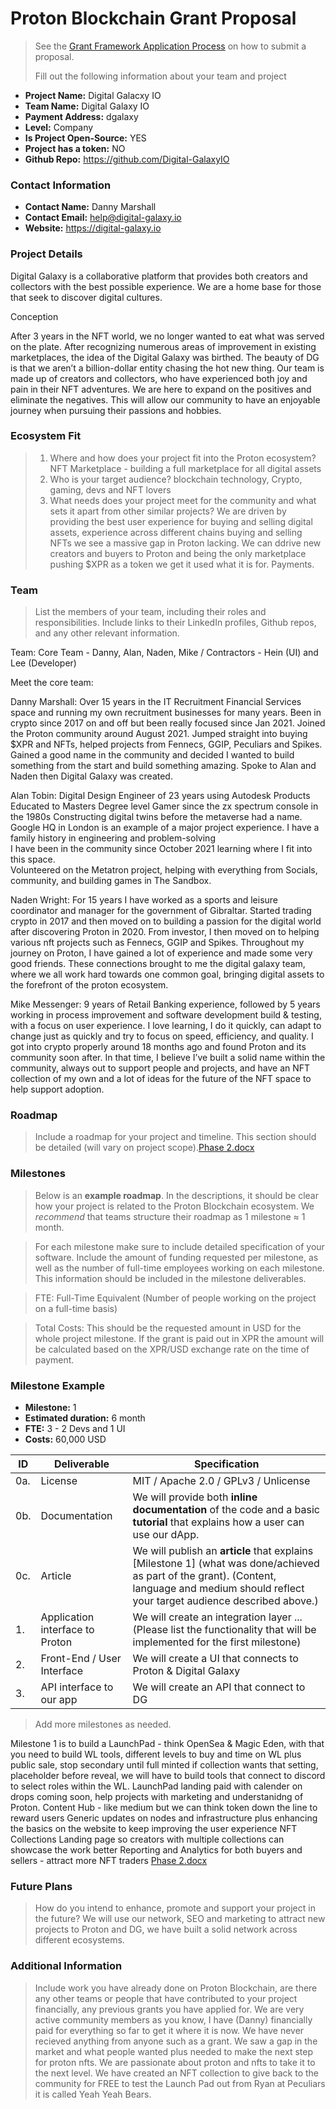 # Proton Blockchain Grant Proposal

> See the [Grant Framework Application Process](https://github.com/ProtonProtocol/grant-framework#application-process) on how to submit a proposal.
>
> Fill out the following information about your team and project

- **Project Name:** Digital Galacxy IO
- **Team Name:** Digital Galaxy IO
- **Payment Address:** dgalaxy
- **Level:** Company
- **Is Project Open-Source:** YES
- **Project has a token:** NO
- **Github Repo:** https://github.com/Digital-GalaxyIO

### Contact Information

- **Contact Name:** Danny Marshall
- **Contact Email:** help@digital-galaxy.io
- **Website:** https://digital-galaxy.io

### Project Details

Digital Galaxy is a collaborative platform that provides both creators and collectors with the best possible experience. We are a home base for those that seek to discover digital cultures.

Conception

After 3 years in the NFT world, we no longer wanted to eat what was served on the plate. After recognizing numerous areas of improvement in existing marketplaces, the idea of the Digital Galaxy was birthed. The beauty of DG is that we aren’t a billion-dollar entity chasing the hot new thing. Our team is made up of creators and collectors, who have experienced both joy and pain in their NFT adventures. We are here to expand on the positives and eliminate the negatives. This will allow our community to have an enjoyable journey when pursuing their passions and hobbies.

### Ecosystem Fit

> 1. Where and how does your project fit into the Proton ecosystem? NFT Marketplace - building a full marketplace for all digital assets
> 2. Who is your target audience? blockchain technology, Crypto, gaming, devs and NFT lovers
> 3. What needs does your project meet for the community and what sets it apart from other similar projects? We are driven by providing the best user experience for buying and selling digital assets, experience across different chains buying and selling NFTs we see a massive gap in Proton lacking.   We can ddrive new creators and buyers to Proton and being the only marketplace pushing $XPR as a token we get it used what it is for. Payments.

### Team

> List the members of your team, including their roles and responsibilities. Include links to their LinkedIn profiles, Github repos, and any other relevant information.

Team: Core Team - Danny, Alan, Naden, Mike / Contractors - Hein (UI) and Lee (Developer)

Meet the core team:

Danny Marshall:
Over 15 years in the IT Recruitment Financial Services space and running my own recruitment businesses for many years. Been in crypto since 2017 on and off but been really focused since Jan 2021. Joined the Proton community around August 2021. Jumped straight into buying $XPR and NFTs, helped projects from Fennecs, GGIP, Peculiars and Spikes. Gained a good name in the community and decided I wanted to build something from the start and build something amazing. Spoke to Alan and Naden then Digital Galaxy was created.  

Alan Tobin:
Digital Design Engineer of 23 years using Autodesk Products 
Educated to Masters Degree level 
Gamer since the zx spectrum console in the 1980s 
Constructing digital twins before the metaverse had a name. Google HQ in London is an example of a major project experience. 
I have a family history in engineering and problem-solving  
I have been in the community since October 2021 learning where I fit into this space.  
Volunteered on the Metatron project, helping with everything from Socials, community, and building games in The Sandbox.

Naden Wright:
For 15 years I have worked as a sports and leisure coordinator and manager for the government of Gibraltar. Started trading crypto in 2017 and then moved on to building a passion for the digital world after discovering Proton in 2020. From investor, I then moved on to helping various nft projects such as Fennecs, GGIP and Spikes. Throughout my journey on Proton, I have gained a lot of experience and made some very good friends. These connections brought to me the digital galaxy team, where we all work hard towards one common goal, bringing digital assets to the forefront of the proton ecosystem.

Mike Messenger:
9 years of Retail Banking experience, followed by 5 years working in process improvement and software development build & testing, with a focus on user experience. I love learning, I do it quickly, can adapt to change just as quickly and try to focus on speed, efficiency, and quality. I got into crypto properly around 18 months ago and found Proton and its community soon after. In that time, I believe I’ve built a solid name within the community, always out to support people and projects, and have an NFT collection of my own and a lot of ideas for the future of the NFT space to help support adoption.


### Roadmap

> Include a roadmap for your project and timeline. This section should be detailed (will vary on project scope).[Phase 2.docx](https://github.com/ProtonProtocol/grant-framework/files/11100853/Phase.2.docx)


### Milestones

> Below is an **example roadmap**. In the descriptions, it should be clear how your project is related to the Proton Blockchain ecosystem. We _recommend_ that teams structure their roadmap as 1 milestone ≈ 1 month.

> For each milestone make sure to include detailed specification of your software. Include the amount of funding requested per milestone, as well as the number of full-time employees working on each milestone. This information should be included in the milestone deliverables.

> FTE: Full-Time Equivalent (Number of people working on the project on a full-time basis)

> Total Costs: This should be the requested amount in USD for the whole project milestone. If the grant is paid out in XPR the amount will be calculated based on the XPR/USD exchange rate on the time of payment.

### Milestone Example

- **Milestone:** 1
- **Estimated duration:** 6 month
- **FTE:**  3 - 2 Devs and 1 UI
- **Costs:** 60,000 USD

| ID | Deliverable | Specification |
| ----- | ----------- | ------------- |
| 0a. | License | MIT / Apache 2.0 / GPLv3 / Unlicense |
| 0b. | Documentation | We will provide both **inline documentation** of the code and a basic **tutorial** that explains how a user can use our dApp. |
| 0c. | Article | We will publish an **article** that explains [Milestone 1] (what was done/achieved as part of the grant). (Content, language and medium should reflect your target audience described above.)
| 1. | Application interface to Proton | We will create an integration layer ... (Please list the functionality that will be implemented for the first milestone) |  We will build everything in Figma with a clickable demo to the the devs to build, we build the concept to get that clickable demo to get the testing demo for the community.
| 2. | Front-End / User Interface | We will create a UI that connects to Proton & Digital Galaxy |  
| 3. | API interface to our app | We will create an API that connect to DG |  

> Add more milestones as needed.

Milestone 1 is to build a LaunchPad - think OpenSea & Magic Eden, with that you need to build WL tools, different levels to buy and time on WL plus public sale, stop secondary until full minted if collection wants that setting, placeholder before reveal, we will have to build tools that connect to discord to select roles within the WL. LaunchPad landing paid with calender on drops coming soon, help projects with marketing and understanidng of Proton.
Content Hub - like medium but we can think token down the line to reward users
Generic updates on nodes and infrastructure plus enhancing the basics on the website to keep improving the user experience
NFT Collections Landing page so creators with multiple collections can showcase the work better
Reporting and Analytics for both buyers and sellers - attract more NFT traders
[Phase 2.docx](https://github.com/ProtonProtocol/grant-framework/files/11100899/Phase.2.docx)


### Future Plans

> How do you intend to enhance, promote and support your project in the future? We will use our network, SEO and marketing to attract new projects to Proton and DG, we have built a solid network across different ecosystems.

### Additional Information

> Include work you have already done on Proton Blockchain, are there any other teams or people that have contributed to your project financially, any previous grants you have applied for. 
> We are very active community members as you know, I have (Danny) financially paid for everything so far to get it where it is now. We have never recieved anything from anyone such as a grant.  We saw a gap in the market and what people wanted plus needed to make the next step for proton nfts. We are passionate about proton and nfts to take it to the next level. We have created an NFT collection to give back to the community for FREE to test the Launch Pad out from Ryan at Peculiars it is called Yeah Yeah Bears.
